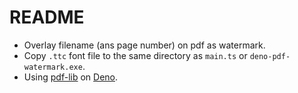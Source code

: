 # README

- Overlay filename (ans page number) on pdf as watermark.
- Copy `.ttc` font file to the same directory as `main.ts` or `deno-pdf-watermark.exe`.
- Using [pdf-lib](https://github.com/Hopding/pdf-lib) on [Deno](https://deno.com/).


